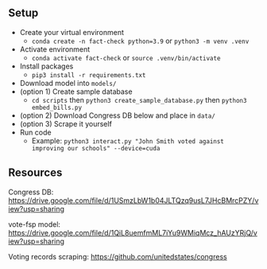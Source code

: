 ## Setup

* Create your virtual environment
    - `conda create -n fact-check python=3.9` or `python3 -m venv .venv`
* Activate environment
    - `conda activate fact-check` or `source .venv/bin/activate`
* Install packages
    - `pip3 install -r requirements.txt`
* Download model into `models/`
* (option 1) Create sample database
    - `cd scripts` then `python3 create_sample_database.py` then `python3 embed_bills.py`
* (option 2) Download Congress DB below and place in `data/`
* (option 3) Scrape it yourself
* Run code
    - Example: `python3 interact.py "John Smith voted against improving our schools" --device=cuda`


## Resources

Congress DB: https://drive.google.com/file/d/1USmzLbW1b04JLTQzq9usL7JHcBMrcPZY/view?usp=sharing

vote-fsp model: https://drive.google.com/file/d/1QiL8uemfmML7iYu9WMiqMcz_hAUzYRjQ/view?usp=sharing

Voting records scraping: https://github.com/unitedstates/congress 
